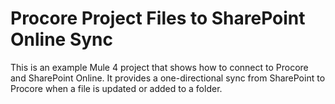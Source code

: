 # Procore Project Files to SharePoint Online Sync

This is an example Mule 4 project that shows how to connect to Procore and SharePoint Online. It provides a one-directional sync from SharePoint to Procore when a file is updated or added to a folder.
 
